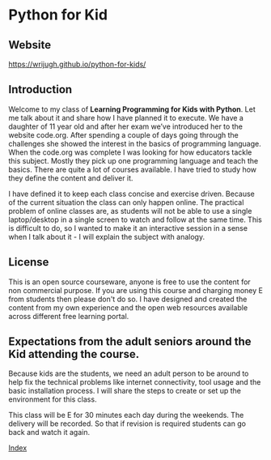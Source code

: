 # Python for Kid 
## Website
https://wrijugh.github.io/python-for-kids/

## Introduction
Welcome to my class of **Learning Programming for Kids with Python**.  Let me talk about it and share how I have planned it to execute. We have a daughter of 11 year old and after her exam we’ve introduced her to the website code.org. After spending a couple of days going through the challenges she showed the interest in the basics of programming language. When the code.org was complete I was looking for how educators tackle this subject. Mostly they pick up one programming language and teach the basics. There are quite a lot of courses available. I have tried to study how they define the content and deliver it. 

I have defined it to keep each class concise  and exercise driven. Because of the current situation the class can only happen online. The practical problem of online classes are, as students will not be able to use a single laptop/desktop in a single screen to watch and follow at the same time. This is difficult to do, so I wanted to make it an interactive session in a sense when I talk about it - I will explain the subject with analogy.

## License 
This is an open source courseware,  anyone is free to use the content for non commercial purpose.  If you are  using this course and charging money E from students then please don't do so.  I have designed and  created the content from my own experience and the open web resources available across different free learning portal.

## Expectations from the adult seniors around the Kid attending the course. 
Because kids are the students, we need an adult person to be around to help fix the technical problems like internet connectivity, tool usage and the basic installation process. I will share the steps to create or set up the environment for this class.

This class will be E for 30 minutes each day during the weekends. The delivery will be recorded. So that if revision is required students can go back and watch it again. 

[Index](index.md)
